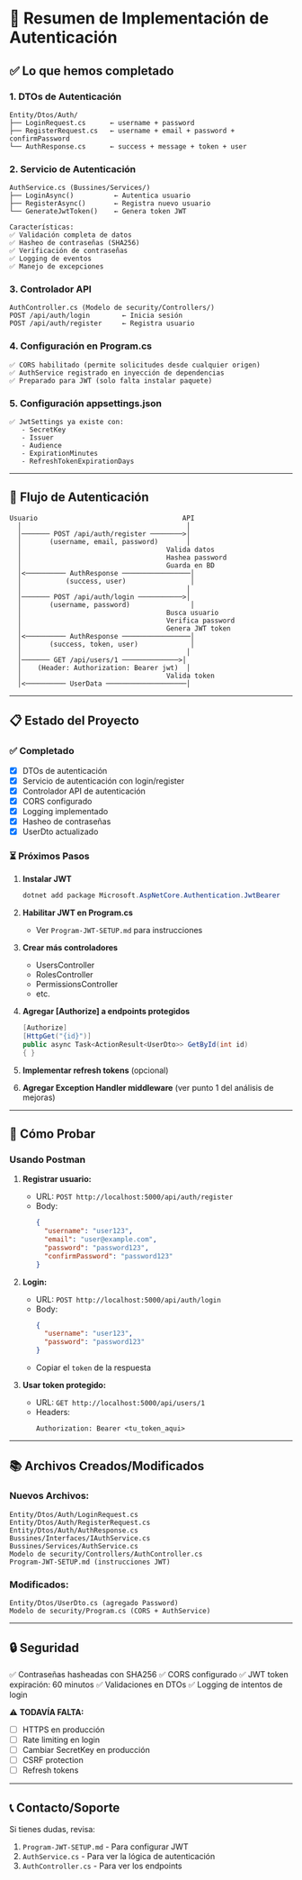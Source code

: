 # 🔐 Resumen de Implementación de Autenticación

## ✅ Lo que hemos completado

### 1. DTOs de Autenticación
```
Entity/Dtos/Auth/
├── LoginRequest.cs      ← username + password
├── RegisterRequest.cs   ← username + email + password + confirmPassword
└── AuthResponse.cs      ← success + message + token + user
```

### 2. Servicio de Autenticación
```
AuthService.cs (Bussines/Services/)
├── LoginAsync()          ← Autentica usuario
├── RegisterAsync()       ← Registra nuevo usuario
└── GenerateJwtToken()    ← Genera token JWT

Características:
✅ Validación completa de datos
✅ Hasheo de contraseñas (SHA256)
✅ Verificación de contraseñas
✅ Logging de eventos
✅ Manejo de excepciones
```

### 3. Controlador API
```
AuthController.cs (Modelo de security/Controllers/)
POST /api/auth/login        ← Inicia sesión
POST /api/auth/register     ← Registra usuario
```

### 4. Configuración en Program.cs
```
✅ CORS habilitado (permite solicitudes desde cualquier origen)
✅ AuthService registrado en inyección de dependencias
✅ Preparado para JWT (solo falta instalar paquete)
```

### 5. Configuración appsettings.json
```
✅ JwtSettings ya existe con:
   - SecretKey
   - Issuer
   - Audience
   - ExpirationMinutes
   - RefreshTokenExpirationDays
```

---

## 🚀 Flujo de Autenticación

```
Usuario                                    API
  │                                         │
  │─────── POST /api/auth/register ────────>│
  │       (username, email, password)       │
  │                                    Valida datos
  │                                    Hashea password
  │                                    Guarda en BD
  │<────────── AuthResponse ─────────────────│
  │           (success, user)                │
  │                                         │
  │─────── POST /api/auth/login ───────────>│
  │       (username, password)               │
  │                                    Busca usuario
  │                                    Verifica password
  │                                    Genera JWT token
  │<────────── AuthResponse ─────────────────│
  │       (success, token, user)             │
  │                                         │
  │─────── GET /api/users/1 ──────────────>│
  │    (Header: Authorization: Bearer jwt)  │
  │                                    Valida token
  │<────────── UserData ────────────────────│
```

---

## 📋 Estado del Proyecto

### ✅ Completado
- [x] DTOs de autenticación
- [x] Servicio de autenticación con login/register
- [x] Controlador API de autenticación
- [x] CORS configurado
- [x] Logging implementado
- [x] Hasheo de contraseñas
- [x] UserDto actualizado

### ⏳ Próximos Pasos

1. **Instalar JWT**
   ```powershell
   dotnet add package Microsoft.AspNetCore.Authentication.JwtBearer
   ```

2. **Habilitar JWT en Program.cs**
   - Ver `Program-JWT-SETUP.md` para instrucciones

3. **Crear más controladores**
   - UsersController
   - RolesController
   - PermissionsController
   - etc.

4. **Agregar [Authorize] a endpoints protegidos**
   ```csharp
   [Authorize]
   [HttpGet("{id}")]
   public async Task<ActionResult<UserDto>> GetById(int id)
   { }
   ```

5. **Implementar refresh tokens** (opcional)

6. **Agregar Exception Handler middleware** (ver punto 1 del análisis de mejoras)

---

## 🧪 Cómo Probar

### Usando Postman

1. **Registrar usuario:**
   - URL: `POST http://localhost:5000/api/auth/register`
   - Body:
     ```json
     {
       "username": "user123",
       "email": "user@example.com",
       "password": "password123",
       "confirmPassword": "password123"
     }
     ```

2. **Login:**
   - URL: `POST http://localhost:5000/api/auth/login`
   - Body:
     ```json
     {
       "username": "user123",
       "password": "password123"
     }
     ```
   - Copiar el `token` de la respuesta

3. **Usar token protegido:**
   - URL: `GET http://localhost:5000/api/users/1`
   - Headers:
     ```
     Authorization: Bearer <tu_token_aqui>
     ```

---

## 📚 Archivos Creados/Modificados

### Nuevos Archivos:
```
Entity/Dtos/Auth/LoginRequest.cs
Entity/Dtos/Auth/RegisterRequest.cs
Entity/Dtos/Auth/AuthResponse.cs
Bussines/Interfaces/IAuthService.cs
Bussines/Services/AuthService.cs
Modelo de security/Controllers/AuthController.cs
Program-JWT-SETUP.md (instrucciones JWT)
```

### Modificados:
```
Entity/Dtos/UserDto.cs (agregado Password)
Modelo de security/Program.cs (CORS + AuthService)
```

---

## 🔒 Seguridad

✅ Contraseñas hasheadas con SHA256
✅ CORS configurado
✅ JWT token expiración: 60 minutos
✅ Validaciones en DTOs
✅ Logging de intentos de login

⚠️ **TODAVÍA FALTA:**
- [ ] HTTPS en producción
- [ ] Rate limiting en login
- [ ] Cambiar SecretKey en producción
- [ ] CSRF protection
- [ ] Refresh tokens

---

## 📞 Contacto/Soporte

Si tienes dudas, revisa:
1. `Program-JWT-SETUP.md` - Para configurar JWT
2. `AuthService.cs` - Para ver la lógica de autenticación
3. `AuthController.cs` - Para ver los endpoints
